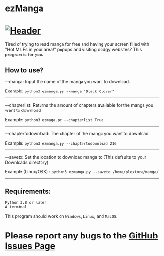 # ezManga

# [![Header](https://i.imgur.com/mYiGWth.gif)](https://i.imgur.com/mYiGWth.gif)

Tired of trying to read manga for free and having your screen filled with "Hot MILFs in your area!" popups and visiting dodgy websites? This program is for you.

## How to use?
--manga: Input the name of the manga you want to download.

Example: `python3 ezmanga.py --manga "Black Clover"`

--------------------------------------------------------------------------

--chapterlist: Returns the amount of chapters available for the manga you want to download

Example: `python3 ezmaga.py --chapterlist True`

--------------------------------------------------------------------------

--chaptertodownload: The chapter of the manga you want to download

Example: `python3 ezmanga.py --chaptertodownload 216`

--------------------------------------------------------------------------

--saveto: Set the location to download manga to (This defaults to your Downloads directory)

Example (Linux/OSX) : `python3 ezmanga.py --saveto /home/plextora/manga/`

--------------------------------------------------------------------------

## Requirements:
    Python 3.8 or later
    A terminal
    
This program should work on `Windows`, `Linux`, and `MacOS`.

# Please report any bugs to the [GitHub Issues Page](https://github.com/Plextora/ezManga/issues)
